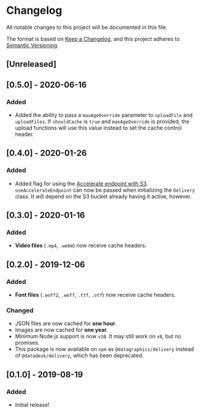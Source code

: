 # Changelog

All notable changes to this project will be documented in this file.

The format is based on [Keep a Changelog](https://keepachangelog.com/en/1.0.0/),
and this project adheres to [Semantic Versioning](https://semver.org/spec/v2.0.0.html).

## [Unreleased]

## [0.5.0] - 2020-06-16

### Added

- Added the ability to pass a `maxAgeOverride` parameter to `uploadFile` and `uploadFiles`. If `shouldCache` is `true` and `maxAgeOverride` is provided, the upload functions will use this value instead to set the cache control header.

## [0.4.0] - 2020-01-26

### Added

- Added flag for using the [Accelerate endpoint with S3](https://docs.aws.amazon.com/AmazonS3/latest/dev/transfer-acceleration.html). `useAccelerateEndpoint` can now be passed when initializing the `Delivery` class. It will depend on the S3 bucket already having it active, however.

## [0.3.0] - 2020-01-16

### Added

- **Video files** (`.mp4`, `.webm`) now receive cache headers.

## [0.2.0] - 2019-12-06

### Added

- **Font files** (`.woff2`, `.woff`, `.ttf`, `.otf`) now receive cache headers.

### Changed

- JSON files are now cached for **one hour**.
- Images are now cached for **one year**.
- Minimum Node.js support is now `v10`. It may still work on `v8`, but no promises.
- This package is now available on `npm` as `@datagraphics/delivery` instead of `@datadesk/delivery`, which has been deprecated.

## [0.1.0] - 2019-08-19

### Added

- Initial release!
